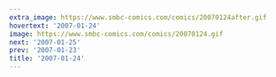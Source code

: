 ```yaml
---
extra_image: https://www.smbc-comics.com/comics/20070124after.gif
hovertext: '2007-01-24'
image: https://www.smbc-comics.com/comics/20070124.gif
next: '2007-01-25'
prev: '2007-01-23'
title: '2007-01-24'
---
```

